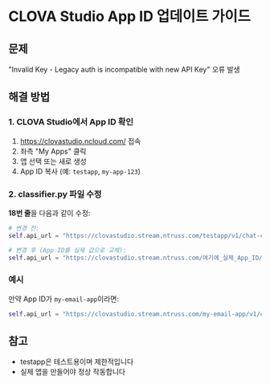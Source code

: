 # CLOVA Studio App ID 업데이트 가이드

## 문제
"Invalid Key - Legacy auth is incompatible with new API Key" 오류 발생

## 해결 방법

### 1. CLOVA Studio에서 App ID 확인
1. https://clovastudio.ncloud.com/ 접속
2. 좌측 "My Apps" 클릭
3. 앱 선택 또는 새로 생성
4. App ID 복사 (예: `testapp`, `my-app-123`)

### 2. classifier.py 파일 수정

**18번 줄**을 다음과 같이 수정:

```python
# 변경 전:
self.api_url = "https://clovastudio.stream.ntruss.com/testapp/v1/chat-completions/HCX-003"

# 변경 후 (App ID를 실제 값으로 교체):
self.api_url = "https://clovastudio.stream.ntruss.com/여기에_실제_App_ID/v1/chat-completions/HCX-003"
```

### 예시
만약 App ID가 `my-email-app`이라면:
```python
self.api_url = "https://clovastudio.stream.ntruss.com/my-email-app/v1/chat-completions/HCX-003"
```

## 참고
- testapp은 테스트용이며 제한적입니다
- 실제 앱을 만들어야 정상 작동합니다


